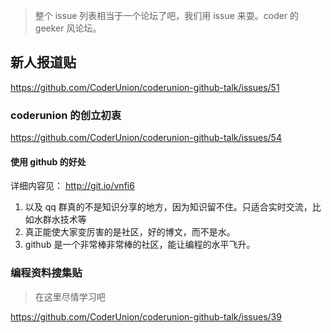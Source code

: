 > 整个 issue 列表相当于一个论坛了吧，我们用 issue 来耍。coder 的 geeker 风论坛。

## 新人报道贴

https://github.com/CoderUnion/coderunion-github-talk/issues/51

### coderunion 的创立初衷
https://github.com/CoderUnion/coderunion-github-talk/issues/54

#### 使用 github 的好处
详细内容见：
http://git.io/vnfi6

1. 以及 qq 群真的不是知识分享的地方，因为知识留不住。只适合实时交流，比如水群水技术等
2. 真正能使大家变厉害的是社区，好的博文，而不是水。
3. github 是一个非常棒非常棒的社区，能让编程的水平飞升。

### 编程资料搜集贴
> 在这里尽情学习吧


https://github.com/CoderUnion/coderunion-github-talk/issues/39

